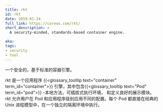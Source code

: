 ```yaml
---
title: rkt
id: rkt
date: 2019-01-24
full_link: https://coreos.com/rkt/
short_description: >
  A security-minded, standards-based container engine.

aka: 
tags:
- security
- tool
---
```


<!--
 A security-minded, standards-based container engine.
-->

一个安全的，基于标准的容器引擎。

<!--more--> 
<!--
rkt is an application {{< glossary_tooltip text="container" term_id="container" >}} engine featuring a {{< glossary_tooltip text="Pod" term_id="pod" >}}-native approach, a pluggable execution environment, and a well-defined surface area. rkt allows users to apply different configurations at both the Pod and application level. Each Pod executes directly in the classic Unix process model, in a self-contained, isolated environment.
-->

rkt 是一个应用程序 {{<glossary_tooltip text="container" term_id="container">}} 引擎，其中包含{{<glossary_tooltip text="Pod" term_id="pod">}}  -本地方法，可插拔式执行环境， 和定义良好的展示模块。 rkt 允许用户在 Pod 和应用程序级别应用不同的配置。每个 Pod 都直接在经典的 Unix 进程模型中，在一个独立的隔离环境中执行。
